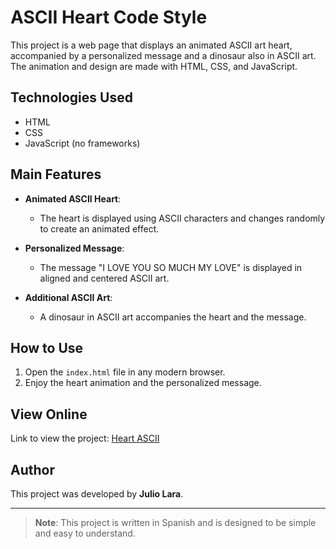 # ASCII Heart Code Style

This project is a web page that displays an animated ASCII art heart, accompanied by a personalized message and a dinosaur also in ASCII art. The animation and design are made with HTML, CSS, and JavaScript.

## Technologies Used

- HTML  
- CSS  
- JavaScript (no frameworks)  

## Main Features

- **Animated ASCII Heart**:  
  - The heart is displayed using ASCII characters and changes randomly to create an animated effect.

- **Personalized Message**:  
  - The message "I LOVE YOU SO MUCH MY LOVE" is displayed in aligned and centered ASCII art.

- **Additional ASCII Art**:  
  - A dinosaur in ASCII art accompanies the heart and the message.

## How to Use

1. Open the `index.html` file in any modern browser.  
2. Enjoy the heart animation and the personalized message.  

## View Online

Link to view the project: [Heart ASCII](https://jlbjulio.github.io/Heart-ASCII)

## Author

This project was developed by **Julio Lara**.

---

> **Note**: This project is written in Spanish and is designed to be simple and easy to understand.
